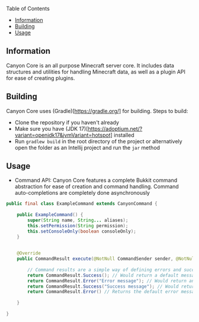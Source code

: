 
Table of Contents
- [Information](#information)
- [Building](#building)
- [Usage](#usage)

Information <a name="information"></a>
------------
Canyon Core is an all purpose Minecraft server core. It includes data structures and utilities for handling Minecraft data, as well as a plugin API for ease of creating plugins.

Building <a name="building"></a>
--------
Canyon Core uses (Gradle)[https://gradle.org/] for building.
Steps to build: 
- Clone the repository if you haven't already
- Make sure you have (JDK 17)[https://adoptium.net/?variant=openjdk17&jvmVariant=hotspot] installed
- Run `gradlew build` in the root directory of the project or alternatively open the folder as an Intellij project and run the `jar` method

Usage <a name="usage"></a>
-----

- Command API:
    Canyon Core features a complete Bukkit command abstraction for ease of creation and command handling. Command auto-completions are completely done asynchronously
```java
public final class ExampleCommand extends CanyonCommand {
    
    public ExampleCommand() {
        super(String name, String... aliases);
        this.setPermission(String permission);
        this.setConsoleOnly(boolean consoleOnly); 
    }
   
    
    @Override
    public CommandResult execute(@NotNull CommandSender sender, @NotNull String[] args) {
        
        // Command results are a simple way of defining errors and success messages in your commands
        return CommandResult.Success(); // Would return a default message to the sender
        return CommandResult.Error("Error message"); // Would return an error message to the sender
        return CommandResult.Success("Success message"); // Would return a success message to the sender
        return CommandResult.Error() // Returns the default error message to the sender
        
    }
    
}
```